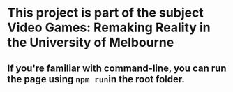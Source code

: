 # This project is part of the subject Video Games: Remaking Reality in the University of Melbourne

## If you're familiar with command-line, you can run the page using ```npm run```in the root folder.

